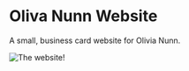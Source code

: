 # Oliva Nunn Website

A small, business card website for Olivia Nunn.

![The website!](https://i.imgur.com/mp5Sumg.png)
